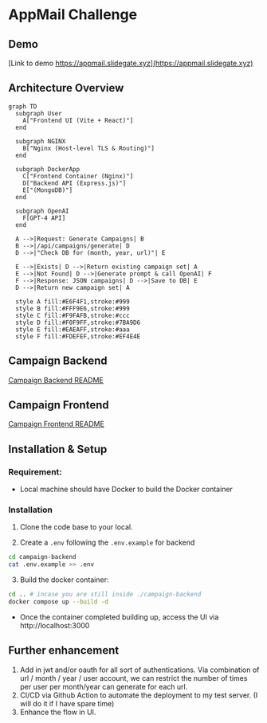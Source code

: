 # AppMail Challenge

## Demo
[Link to demo https://appmail.slidegate.xyz](https://appmail.slidegate.xyz)

## Architecture Overview

```mermaid
graph TD
  subgraph User
    A["Frontend UI (Vite + React)"]
  end

  subgraph NGINX
    B["Nginx (Host-level TLS & Routing)"]
  end

  subgraph DockerApp
    C["Frontend Container (Nginx)"]
    D["Backend API (Express.js)"]
    E["(MongoDB)"]
  end

  subgraph OpenAI
    F[GPT-4 API]
  end

  A -->|Request: Generate Campaigns| B
  B -->|/api/campaigns/generate| D
  D -->|"Check DB for (month, year, url)"| E

  E -->|Exists| D -->|Return existing campaign set| A
  E -->|Not Found| D -->|Generate prompt & call OpenAI| F
  F -->|Response: JSON campaigns| D -->|Save to DB| E
  D -->|Return new campaign set| A

  style A fill:#E6F4F1,stroke:#999
  style B fill:#FFF9E6,stroke:#999
  style C fill:#F9FAFB,stroke:#ccc
  style D fill:#F0F9FF,stroke:#7BA9D6
  style E fill:#EAEAFF,stroke:#aaa
  style F fill:#FDEFEF,stroke:#EF4E4E

```

## Campaign Backend
[Campaign Backend README](/campaign-backend/README.md)

## Campaign Frontend
[Campaign Frontend README](/campaign-frontend/README.md)

## Installation & Setup
### Requirement:
- Local machine should have Docker to build the Docker container

### Installation
1. Clone the code base to your local.

2. Create a `.env` following the `.env.example` for backend

``` bash
cd campaign-backend
cat .env.example >> .env
```

3. Build the docker container:

``` bash
cd .. # incase you are still inside ./campaign-backend
docker compose up --build -d
```

- Once the container completed building up, access the UI via http://localhost:3000

## Further enhancement
1. Add in jwt and/or oauth for all sort of authentications. Via combination of url / month / year / user account, we can restrict the number of times per user per month/year can generate for each url.
2. CI/CD via Github Action to automate the deployment to my test server. (I will do it if I have spare time)
3. Enhance the flow in UI.